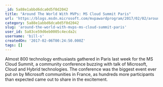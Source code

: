 ```yaml
---
_id: 5a88e1abbd6dca0d5f0d2042
title: "Around The World With MVPs: MS Cloud Summit Paris"
url: 'https://blogs.msdn.microsoft.com/mvpawardprogram/2017/02/02/around-the-world-with-mvps-paris-2/'
category: 5a88e1abbd6dca0d5f0d2042
slug: 'around-the-world-with-mvps-ms-cloud-summit-paris'
user_id: 5a83ce59d6eb0005c4ecda2c
username: 'bill-s'
createdOn: '2017-02-06T00:24:50.000Z'
tags: []
---
```


Almost 800 technology enthusiasts gathered in Paris last week for the MS Cloud Summit, a community conference buzzing with talk of Microsoft, Cloud and Hybrid technologies. The conference was the biggest event ever put on by Microsoft communities in France, as hundreds more participants than expected came out to share in the excitement.
